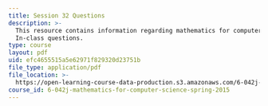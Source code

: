 ```yaml
---
title: Session 32 Questions
description: >-
  This resource contains information regarding mathematics for computer science:
  In-class questions.
type: course
layout: pdf
uid: efc4655515a5e62971f829320d23751b
file_type: application/pdf
file_location: >-
  https://open-learning-course-data-production.s3.amazonaws.com/6-042j-mathematics-for-computer-science-spring-2015/efc4655515a5e62971f829320d23751b_MIT6_042JS15_cp32.pdf
course_id: 6-042j-mathematics-for-computer-science-spring-2015
---
```

